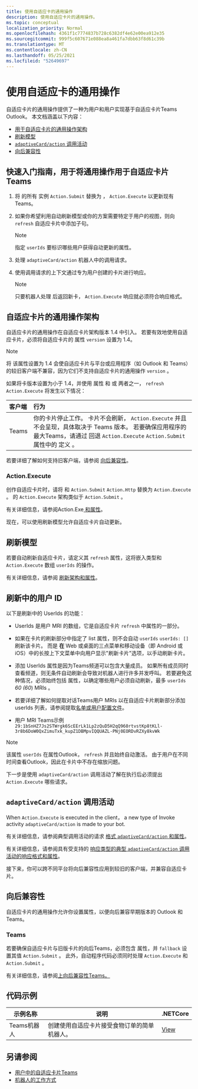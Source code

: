 ```yaml
---
title: 使用自适应卡的通用操作
description: 使用自适应卡片的通用操作。
ms.topic: conceptual
localization_priority: Normal
ms.openlocfilehash: 4361f1c7774837b728c6382df4e62e00ea912e35
ms.sourcegitcommit: 999f5c607671e088ea8a461fa7dbb63f8d61c39b
ms.translationtype: MT
ms.contentlocale: zh-CN
ms.lasthandoff: 05/25/2021
ms.locfileid: "52649697"
---
```

# <a name="work-with-universal-actions-for-adaptive-cards"></a>使用自适应卡的通用操作

自适应卡片的通用操作提供了一种为用户和用户实现基于自适应卡片Teams Outlook。 本文档涵盖以下内容：

* [用于自适应卡片的通用操作架构](#schema-for-universal-actions-for-adaptive-cards)
* [刷新模型](#refresh-model)
* [`adaptiveCard/action` 调用活动](#adaptivecardaction-invoke-activity)
* [向后兼容性](#backward-compatibility)

## <a name="quick-start-guide-to-leverage-universal-actions-for-adaptive-cards-in-teams"></a>快速入门指南，用于将通用操作用于自适应卡片Teams

1. 将 的所有 实例 `Action.Submit` 替换为 ， `Action.Execute` 以更新现有Teams。
2. 如果你希望利用自动刷新模型或你的方案需要特定于用户的视图，则向 `refresh` 自适应卡片中添加子句。

    >[!NOTE]
    > 指定 `userIds` 要标识哪些用户获得自动更新的属性。

3. 处理 `adaptiveCard/action` 机器人中的调用请求。
4. 使用调用请求的上下文通过专为用户创建的卡片进行响应。

    > [!NOTE]
    > 只要机器人处理 后返回新卡， `Action.Execute` 响应就必须符合响应格式。

## <a name="schema-for-universal-actions-for-adaptive-cards"></a>自适应卡片的通用操作架构

自适应卡片的通用操作在自适应卡片架构版本 1.4 中引入。 若要有效地使用自适应卡片，必须将自适应卡片的 属性 `version` 设置为 1.4。

> [!NOTE]
> 将 该属性设置为 1.4 会使自适应卡片与平台或应用程序（如 Outlook 和 Teams）的较旧客户端不兼容，因为它们不支持自适应卡片的通用操作 `version` 。

如果将卡版本设置为小于 1.4，并使用 属性 和 或 两者之一， `refresh` `Action.Execute` 将发生以下情况：

| 客户端 | 行为 |
| :-- | :-- |
| Teams | 你的卡片停止工作。 卡片不会刷新， `Action.Execute` 并且不会呈现，具体取决于 Teams 版本。 若要确保应用程序的最大Teams，请通过 回退 `Action.Execute` `Action.Submit` 属性中的 定义 。 |

若要详细了解如何支持旧客户端，请参阅 [向后兼容性](#backward-compatibility)。

### <a name="actionexecute"></a>Action.Execute

创作自适应卡片时，请将 和 `Action.Submit` `Action.Http` 替换为 `Action.Execute` 。 的 `Action.Execute` 架构类似于 `Action.Submit` 。

有关详细信息，请参阅Action.Exe[ 和属性](/adaptive-cards/authoring-cards/universal-action-model#actionexecute)。

现在，可以使用刷新模型允许自适应卡片自动更新。

## <a name="refresh-model"></a>刷新模型

若要自动刷新自适应卡片，请定义其 `refresh` 属性，这将嵌入类型和 `Action.Execute` 数组 `userIds` 的操作。

有关详细信息，请参阅 [刷新架构和属性](/adaptive-cards/authoring-cards/universal-action-model#refresh-mechanism)。

## <a name="user-ids-in-refresh"></a>刷新中的用户 ID

以下是刷新中的 UserIds 的功能：

* UserIds 是用户 MRI 的数组，它是自适应卡片 `refresh` 中属性的一部分。

* 如果在卡片的刷新部分中指定了 list 属性，则不会自动 `userIds` `userIds: []` 刷新该卡片。 而是 **在** Web 或桌面的三点菜单和移动设备（即 Android 或 iOS）中的长按上下文菜单中向用户显示"刷新卡片"选项，以手动刷新卡片。

* 添加 UserIds 属性是因为Teams频道可以包含大量成员。 如果所有成员同时查看频道，则无条件自动刷新会导致对机器人进行许多并发呼叫。 若要避免这种情况，必须始终包括 属性，以确定哪些用户必须自动刷新，最多 `userIds` *60 (60*) MRIs 。

* 若要详细了解如何提取对话Teams用户 MRIs 以在自适应卡片刷新部分添加 userIds 列表，请参阅提取[名单或用户配置文件](/microsoftteams/platform/bots/how-to/get-teams-context?tabs=dotnet#fetch-the-roster-or-user-profile)。

* 用户 MRI Teams示例`29:1bSnHZ7Js2STWrgk6ScEErLk1Lp2zQuD5H2qQ960rtvstKp8tKLl-3r8b6DoW0QxZimuTxk_kupZ1DBMpvIQQUAZL-PNj0EORDvRZXy8kvWk`

> [!NOTE]
> 该属性 `userIds` 在属性Outlook， `refresh` 并且始终自动激活。 由于用户在不同时间查看Outlook，因此在卡片中不存在缩放问题。

下一步是使用 `adaptiveCard/action` 调用活动了解在执行后必须提出 `Action.Execute` 哪些请求。

## <a name="adaptivecardaction-invoke-activity"></a>`adaptiveCard/action` 调用活动

When `Action.Execute` is executed in the client， a new type of Invoke activity `adaptiveCard/action` is made to your bot.

有关详细信息，请参阅典型调用活动的请求 [格式 `adaptiveCard/action` 和属性](/adaptive-cards/authoring-cards/universal-action-model#request-format)。

有关详细信息，请参阅具有受支持的 [响应类型的典型 `adaptiveCard/action` 调用活动的响应格式和属性](/adaptive-cards/authoring-cards/universal-action-model#response-format)。

接下来，你可以跨不同平台将向后兼容性应用到较旧的客户端，并兼容自适应卡片。

## <a name="backward-compatibility"></a>向后兼容性

自适应卡片的通用操作允许你设置属性，以便向后兼容早期版本的 Outlook 和 Teams。

### <a name="teams"></a>Teams

若要确保自适应卡片与旧版卡片的向后Teams，必须包含 属性，并 `fallback` 设置其值 `Action.Submit` 。 此外，自动程序代码必须同时处理 `Action.Execute` 和 `Action.Submit` 。

有关详细信息，请参阅[上向后兼容性Teams。](/adaptive-cards/authoring-cards/universal-action-model#teams)

## <a name="code-sample"></a>代码示例

|示例名称 | 说明 | .NETCore |
|----------------|-----------------|--------------|
| Teams机器人 | 创建使用自适应卡片接受食物订单的简单机器人。 |[View](https://github.com/OfficeDev/Microsoft-Teams-Samples/tree/main/samples/bot-teams-catering/csharp)|

## <a name="see-also"></a>另请参阅

* [用户中的自适应卡片Teams](~/task-modules-and-cards/cards/cards-actions.md#adaptive-cards-actions)
* [机器人的工作方式](/azure/bot-service/bot-builder-basics?view=azure-bot-service-4.0&preserve-view=true)
